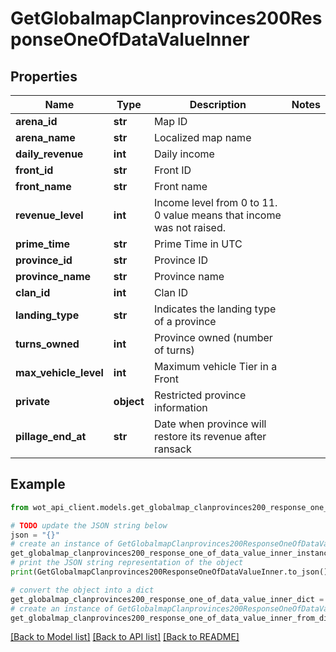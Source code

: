 # GetGlobalmapClanprovinces200ResponseOneOfDataValueInner


## Properties

Name | Type | Description | Notes
------------ | ------------- | ------------- | -------------
**arena_id** | **str** | Map ID | 
**arena_name** | **str** | Localized map name | 
**daily_revenue** | **int** | Daily income | 
**front_id** | **str** | Front ID | 
**front_name** | **str** | Front name | 
**revenue_level** | **int** | Income level from 0 to 11. 0 value means that income was not raised. | 
**prime_time** | **str** | Prime Time in UTC | 
**province_id** | **str** | Province ID | 
**province_name** | **str** | Province name | 
**clan_id** | **int** | Clan ID | 
**landing_type** | **str** | Indicates the landing type of a province | 
**turns_owned** | **int** | Province owned (number of turns) | 
**max_vehicle_level** | **int** | Maximum vehicle Tier in a Front | 
**private** | **object** | Restricted province information | 
**pillage_end_at** | **str** | Date when province will restore its revenue after ransack | 

## Example

```python
from wot_api_client.models.get_globalmap_clanprovinces200_response_one_of_data_value_inner import GetGlobalmapClanprovinces200ResponseOneOfDataValueInner

# TODO update the JSON string below
json = "{}"
# create an instance of GetGlobalmapClanprovinces200ResponseOneOfDataValueInner from a JSON string
get_globalmap_clanprovinces200_response_one_of_data_value_inner_instance = GetGlobalmapClanprovinces200ResponseOneOfDataValueInner.from_json(json)
# print the JSON string representation of the object
print(GetGlobalmapClanprovinces200ResponseOneOfDataValueInner.to_json())

# convert the object into a dict
get_globalmap_clanprovinces200_response_one_of_data_value_inner_dict = get_globalmap_clanprovinces200_response_one_of_data_value_inner_instance.to_dict()
# create an instance of GetGlobalmapClanprovinces200ResponseOneOfDataValueInner from a dict
get_globalmap_clanprovinces200_response_one_of_data_value_inner_from_dict = GetGlobalmapClanprovinces200ResponseOneOfDataValueInner.from_dict(get_globalmap_clanprovinces200_response_one_of_data_value_inner_dict)
```
[[Back to Model list]](../README.md#documentation-for-models) [[Back to API list]](../README.md#documentation-for-api-endpoints) [[Back to README]](../README.md)


